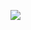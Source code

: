 <p align="left"><img src="https://user-images.githubusercontent.com/89779009/185791978-968976f1-2286-49aa-811d-aef65bb55d7e.png"></p>
